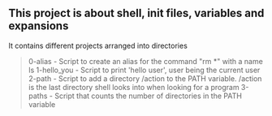 ## This project is about shell, init files, variables and expansions

It contains different projects arranged into directories

> 0-alias - Script to create an alias for the command "rm \*" with a name ls
> 1-hello_you - Script to print 'hello user', user being the current user
> 2-path - Script to add a directory /action to the PATH variable. /action is the last directory shell looks into when looking for a program
> 3-paths - Script that counts the number of directories in the PATH variable
> 

